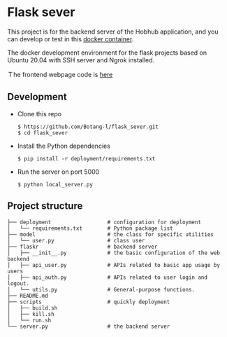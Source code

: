 # Flask sever

This project is for the backend server of the Hobhub application, and you can develop or test in this [docker container](https://github.com/Botang-Liao/pythonFlask-workspace).

The docker development environment for the flask projects based on Ubuntu 20.04 with SSH server and Ngrok installed.

Ｔhe frontend webpage code is [here](https://github.com/Botang-Liao/App)
## Development 
- Clone this repo
    ```shell
    $ https://github.com/Botang-l/flask_sever.git
    $ cd flask_sever
    ```
- Install the Python dependencies
    ```shell
    $ pip install -r deployment/requirements.txt
    ```
- Run the server on port 5000
    ```shell
    $ python local_server.py
    ```

## Project structure
```
├── deployment                  # configuration for deployment
│   └── requirements.txt        # Python package list
├── model                       # the class for specific utilities 
│   └── user.py                 # class user 
├── flaskr                      # backend server
│   ├── __init__.py             # the basic configuration of the web backend
│   ├── api_user.py             # APIs related to basic app usage by users
│   ├── api_auth.py             # APIs related to user login and logout.
│   └── utils.py                # General-purpose functions.
├── README.md
├── scripts                     # quickly deployment
│   ├── build.sh                
│   ├── kill.sh
│   └── run.sh
└── server.py                   # the backend server
```


